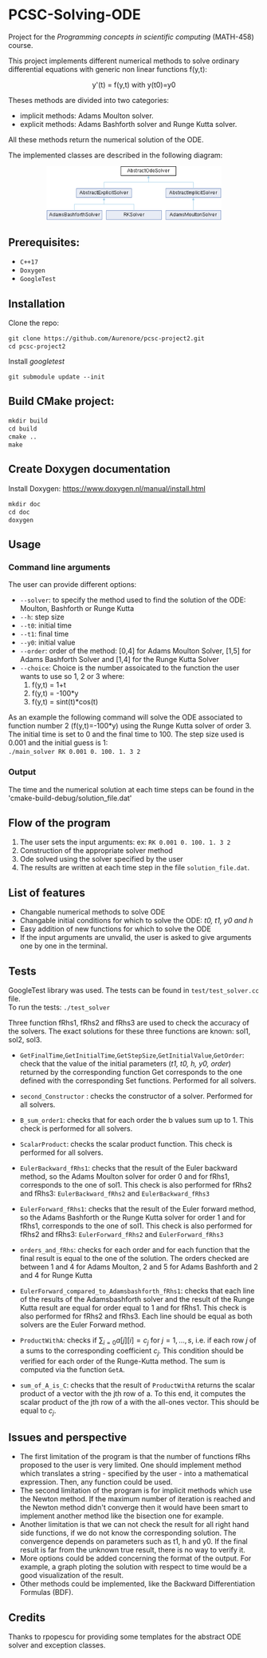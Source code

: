 # PCSC-Solving-ODE 
Project for the *Programming concepts in scientific computing* (MATH-458) course.

This project implements different numerical methods to solve ordinary differential equations with generic non linear functions f(y,t):   
 <p align="center">
  y'(t) = f(y,t) with y(t0)=y0
 </p>

  Theses methods are divided into two categories: 
* implicit methods: Adams Moulton solver.
* explicit methods:  Adams Bashforth solver and Runge Kutta solver.  

All these methods return the numerical solution of the ODE. 

The implemented classes are described in the following diagram: 
<p align="center">
  <img src="images/class_abstract_ode_solver.png" width="350" >
  
</p>

## Prerequisites:
* `C++17`
* `Doxygen`
* `GoogleTest`

## Installation

Clone the repo:
```
git clone https://github.com/Aurenore/pcsc-project2.git
cd pcsc-project2
```

Install *googletest*
```
git submodule update --init 
```

## Build CMake project:
```
mkdir build
cd build
cmake ..
make
```
## Create Doxygen documentation
Install Doxygen: https://www.doxygen.nl/manual/install.html
```
mkdir doc
cd doc
doxygen
```



## Usage
### Command line arguments
The user can provide different options:
* `--solver`: to specify the method used to find the solution of the ODE: Moulton, Bashforth or Runge Kutta
* `--h`: step size 
* `--t0`: initial time
* `--t1`: final time
* `--y0`: initial value
* `--order`: order of the method: [0,4] for Adams Moulton Solver, [1,5] for Adams Bashforth Solver and [1,4] for the Runge Kutta Solver
* `--choice`: Choice is the number assoicated to the function the user wants to use so 1, 2 or 3 where:
   1. f(y,t) = 1+t
   2. f(y,t) = -100*y
   3. f(y,t) = sint(t)*cos(t)
   

As an example the following command will solve the ODE associated to function number 2 (f(y,t)=-100*y) using the Runge Kutta solver of order 3. The initial time is set to 0 and the final time to 100. The step size used is 0.001 and the initial guess is 1:  
  `./main_solver RK 0.001 0. 100. 1. 3 2`

### Output
The time and the numerical solution at each time steps can be found in the 'cmake-build-debug/solution_file.dat'

## Flow of the program
1. The user sets the input arguments: ex: `RK 0.001 0. 100. 1. 3 2`
2. Construction of the appropriate solver method
3. Ode solved using the solver specified by the user
4. The results are written at each time step in the file `solution_file.dat`.

## List of features
* Changable numerical methods to solve ODE
* Changable initial conditions for which to solve the ODE: *t0, t1, y0 and h*
* Easy addition of new functions for which to solve the ODE
* If the input arguments are unvalid, the user is asked to give arguments one by one in the terminal. 

## Tests
GoogleTest library was used.
The tests can be found in `test/test_solver.cc` file.  
To run the tests: `./test_solver`


Three function fRhs1, fRhs2 and fRhs3 are used to check the accuracy of the solvers. The exact solutions for these three functions are known: sol1, sol2, sol3.

* `GetFinalTime`,`GetInitialTime`,`GetStepSize`,`GetInitialValue`,`GetOrder`: check that the value of the initial parameters (*t1, t0, h, y0, order*) returned by the corresponding  function Get corresponds to the one defined with the corresponding Set functions. Performed for all solvers.

* `second_Constructor` : checks the constructor of a solver. Performed for all solvers.
* `B_sum_order1`: checks that for each order the b values sum up to 1. This check is performed for all solvers.
* `ScalarProduct`: checks the scalar product function. This check is performed for all solvers.
* `EulerBackward_fRhs1`: checks that the result of the Euler backward method, so the Adams Moulton solver for order 0 and for fRhs1, corresponds to the    one of sol1. This check is also performed for fRhs2 and fRhs3: `EulerBackward_fRhs2` and `EulerBackward_fRhs3`
* `EulerForward_fRhs1`: checks that the result of the Euler forward method, so the Adams Bashforth or the Runge Kutta solver for order 1 and for fRhs1, corresponds to the one of sol1. This check is also performed for fRhs2 and fRhs3: `EulerForward_fRhs2` and `EulerForward_fRhs3`
* `orders_and_fRhs`: checks for each order and for each function  that the final result is equal to the one of the solution. The orders checked are between 1 and 4 for Adams Moulton, 2 and 5 for Adams Bashforth and 2 and 4 for Runge Kutta
* `EulerForward_compared_to_Adamsbashforth_fRhs1`: checks that each line of the results of the Adamsbashforth solver and the result of the Runge Kutta result are equal for order equal to 1 and for fRhs1. This check is also performed for fRhs2 and fRhs3. Each line should be equal as both solvers are the Euler Forward method.
* `ProductWithA`: checks if $\sum_{i=0} a[j][i] = c_j$ for $j = 1, \dots, s$, i.e. if each row $j$ of a sums to the corresponding coefficient $c_j$. This condition should be verified for each order of the Runge-Kutta method. The sum is computed via the function `GetA`.
* `sum_of_A_is_C`: checks that the result of `ProductWithA` returns the scalar product of a vector with the jth row of a. To this end, it computes the scalar product of the jth row of a with the all-ones vector. This should be equal to $c_j$.

## Issues and perspective
* The first limitation of the program is that the number of functions fRhs proposed to the user is very limited. One should implement method which translates a string - specified by the user -  into a mathematical expression. Then, any function could be used. 
* The second limitation of the program is for implicit methods which use the Newton method. If the maximum number of iteration is reached and the Newton method didn't converge then it would have been smart to implement another method like the bisection one for example. 
* Another limitation is that we can not check the result for all right hand side functions, if we do not know the corresponding solution. The convergence depends on parameters such as t1, h and y0. If the final result is far from the unknown true result, there is no way to verify it.  
* More options could be added concerning the format of the output. For example, a graph ploting the solution with respect to time would be a good visualization of the result. 
* Other methods could be implemented, like the Backward Differentiation Formulas (BDF).


## Credits
Thanks to rpopescu for providing some templates for the abstract ODE solver and exception classes. 
